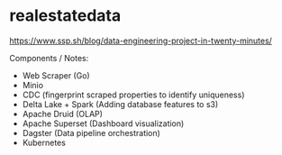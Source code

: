 # realestatedata

https://www.ssp.sh/blog/data-engineering-project-in-twenty-minutes/




Components / Notes:
- Web Scraper (Go)
- Minio
- CDC (fingerprint scraped properties to identify uniqueness)
- Delta Lake + Spark (Adding database features to s3)
- Apache Druid (OLAP)
- Apache Superset (Dashboard visualization)
- Dagster (Data pipeline orchestration)
- Kubernetes



